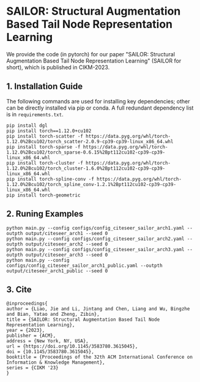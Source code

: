# SAILOR: Structural Augmentation Based Tail Node Representation Learning
We provide the code (in pytorch) for our paper "SAILOR: Structural Augmentation Based Tail Node Representation Learning" (SAILOR for short), which is published in CIKM-2023.

## 1. Installation Guide
The following commands are used for installing key dependencies; other can be directly installed via pip or conda. A full redundant dependency list is in `requirements.txt`.
```
pip install dgl
pip install torch==1.12.0+cu102
pip install torch-scatter -f https://data.pyg.org/whl/torch-1.12.0%2Bcu102/torch_scatter-2.0.9-cp39-cp39-linux_x86_64.whl
pip install torch-sparse -f https://data.pyg.org/whl/torch-1.12.0%2Bcu102/torch_sparse-0.6.15%2Bpt112cu102-cp39-cp39-linux_x86_64.whl
pip install torch-cluster -f https://data.pyg.org/whl/torch-1.12.0%2Bcu102/torch_cluster-1.6.0%2Bpt112cu102-cp39-cp39-linux_x86_64.whl
pip install torch-spline-conv -f https://data.pyg.org/whl/torch-1.12.0%2Bcu102/torch_spline_conv-1.2.1%2Bpt112cu102-cp39-cp39-linux_x86_64.whl
pip install torch-geometric
```

## 2. Runing Examples 
```
python main.py --config configs/config_citeseer_sailor_arch1.yaml --outpth output/citeseer_arch1 --seed 0
python main.py --config configs/config_citeseer_sailor_arch2.yaml --outpth output/citeseer_arch2 --seed 0
python main.py --config configs/config_citeseer_sailor_arch3.yaml --outpth output/citeseer_arch3 --seed 0
python main.py --config configs/config_citeseer_sailor_arch1_public.yaml --outpth output/citeseer_arch1_public --seed 0
```

## 3. Cite
```
@inproceedings{
author = {Liao, Jie and Li, Jintang and Chen, Liang and Wu, Bingzhe and Bian, Yatao and Zheng, Zibin},
title = {SAILOR: Structural Augmentation Based Tail Node Representation Learning},
year = {2023},
publisher = {ACM},
address = {New York, NY, USA},
url = {https://doi.org/10.1145/3583780.3615045},
doi = {10.1145/3583780.3615045},
booktitle = {Proceedings of the 32th ACM International Conference on Information & Knowledge Management},
series = {CIKM '23}
}
```
